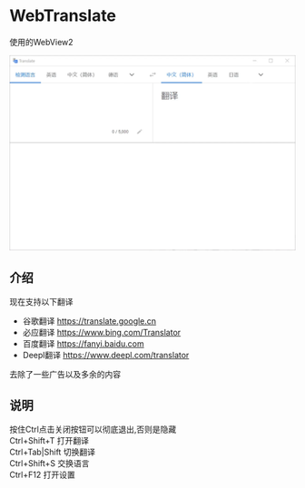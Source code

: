# WebTranslate

使用的WebView2  

![WebTranslate](https://github.com/ilyfairy/WebTranslate/blob/master/Img/WebTranslate.webp)

## 介绍  

现在支持以下翻译  
- 谷歌翻译 https://translate.google.cn
- 必应翻译 https://www.bing.com/Translator
- 百度翻译 https://fanyi.baidu.com
- Deepl翻译 https://www.deepl.com/translator

去除了一些广告以及多余的内容  

## 说明  

按住Ctrl点击关闭按钮可以彻底退出,否则是隐藏  
Ctrl+Shift+T  打开翻译  
Ctrl+Tab|Shift  切换翻译  
Ctrl+Shift+S  交换语言  
Ctrl+F12  打开设置  
